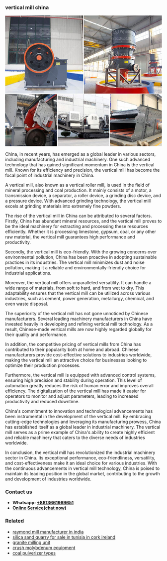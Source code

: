 <h3>vertical mill china</h3><img src='1706767729.jpg' alt=''><p>China, in recent years, has emerged as a global leader in various sectors, including manufacturing and industrial machinery. One such advanced technology that has gained significant momentum in China is the vertical mill. Known for its efficiency and precision, the vertical mill has become the focal point of industrial machinery in China.</p><p>A vertical mill, also known as a vertical roller mill, is used in the field of mineral processing and coal production. It mainly consists of a motor, a transmission device, a separator, a roller device, a grinding disc device, and a pressure device. With advanced grinding technology, the vertical mill excels at grinding materials into extremely fine powders.</p><p>The rise of the vertical mill in China can be attributed to several factors. Firstly, China has abundant mineral resources, and the vertical mill proves to be the ideal machinery for extracting and processing these resources efficiently. Whether it is processing limestone, gypsum, coal, or any other raw material, the vertical mill guarantees high performance and productivity.</p><p>Secondly, the vertical mill is eco-friendly. With the growing concerns over environmental pollution, China has been proactive in adopting sustainable practices in its industries. The vertical mill minimizes dust and noise pollution, making it a reliable and environmentally-friendly choice for industrial applications.</p><p>Moreover, the vertical mill offers unparalleled versatility. It can handle a wide range of materials, from soft to hard, and from wet to dry. This adaptability ensures that the vertical mill can be utilized across various industries, such as cement, power generation, metallurgy, chemical, and even waste disposal.</p><p>The superiority of the vertical mill has not gone unnoticed by Chinese manufacturers. Several leading machinery manufacturers in China have invested heavily in developing and refining vertical mill technology. As a result, Chinese-made vertical mills are now highly regarded globally for their quality and performance.</p><p>In addition, the competitive pricing of vertical mills from China has contributed to their popularity both at home and abroad. Chinese manufacturers provide cost-effective solutions to industries worldwide, making the vertical mill an attractive choice for businesses looking to optimize their production processes.</p><p>Furthermore, the vertical mill is equipped with advanced control systems, ensuring high precision and stability during operation. This level of automation greatly reduces the risk of human error and improves overall efficiency. The digitalization of the vertical mill has made it easier for operators to monitor and adjust parameters, leading to increased productivity and reduced downtime.</p><p>China's commitment to innovation and technological advancements has been instrumental in the development of the vertical mill. By embracing cutting-edge technologies and leveraging its manufacturing prowess, China has established itself as a global leader in industrial machinery. The vertical mill serves as a prime example of China's ability to create highly efficient and reliable machinery that caters to the diverse needs of industries worldwide.</p><p>In conclusion, the vertical mill has revolutionized the industrial machinery sector in China. Its exceptional performance, eco-friendliness, versatility, and cost-effectiveness make it an ideal choice for various industries. With the continuous advancements in vertical mill technology, China is poised to maintain its leading position in the global market, contributing to the growth and development of industries worldwide.</p><h3>Contact us</h3><ul><li><strong>Whatsapp:&nbsp;<a href="https://wa.me/8613661969651">+8613661969651</a></strong></li><li><a href="https://swt.shibang-china.com/?git&amp;zhl&amp;vertical mill china"><strong>Online Service(chat now)</strong></a></li></ul><h3>Related</h3><ul><li><a href='raymond mill manufacturer in india.md'>raymond mill manufacturer in india</a></li><li><a href='silica sand quarry for sale in tunisia in cork ireland.md'>silica sand quarry for sale in tunisia in cork ireland</a></li><li><a href='granite milling unit.md'>granite milling unit</a></li><li><a href='crush molybdenum equipment.md'>crush molybdenum equipment</a></li><li><a href='coal pulverizer types.md'>coal pulverizer types</a></li></ul>